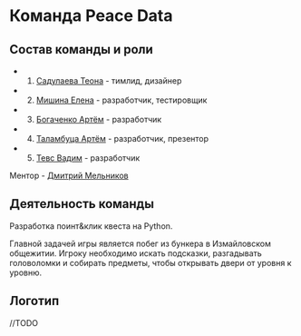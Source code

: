 # Команда Peace Data

## Состав команды и роли

* 1. [Садулаева Теона](https://git.iu7.bmstu.ru/str18u474) - тимлид, дизайнер
* 2. [Мишина Елена](https://git.iu7.bmstu.ru/mev18u391) - разработчик, тестировщик
* 3. [Богаченко Артём](https://git.iu7.bmstu.ru/ba18u952) - разработчик
* 4. [Таламбуца Артём](https://git.iu7.bmstu.ru/tayu18u514) - разработчик, презентор
* 5. [Тевс Вадим](https://git.iu7.bmstu.ru/tvm18u898) - разработчик

Ментор - [Дмитрий Мельников](https://git.iu7.bmstu.ru/mda14u276)

## Деятельность команды

Разработка поинт&клик квеста на Python. 

Главной задачей игры является побег из бункера в Измайловском общежитии.
Игроку необходимо искать подсказки, разгадывать головоломки
и собирать предметы, чтобы открывать двери от уровня к уровню.

## Логотип

//TODO